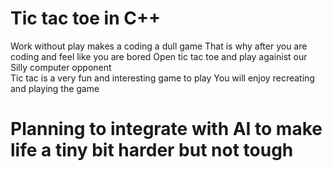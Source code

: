 # Tic tac toe in C++

Work without play makes a coding a dull game
That is why after you are coding and feel like you are bored
Open tic tac toe and play againist our Silly computer opponent  
Tic tac is a very fun and interesting game to play
You will enjoy recreating and playing the game

# Planning to integrate with AI to make life a tiny bit harder but not tough

